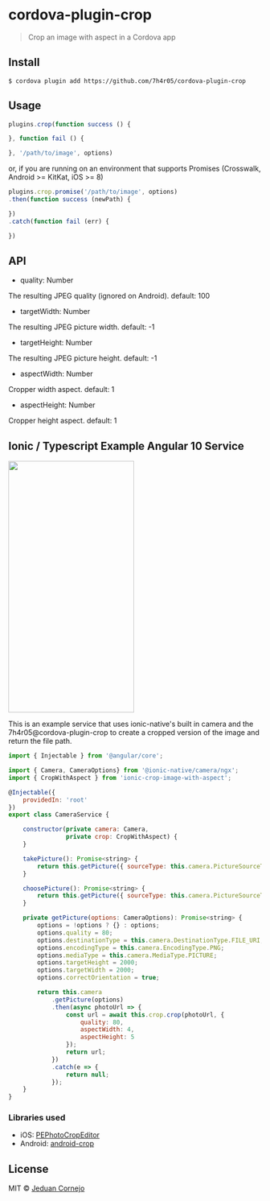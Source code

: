 # cordova-plugin-crop


> Crop an image with aspect in a Cordova app


## Install

```
$ cordova plugin add https://github.com/7h4r05/cordova-plugin-crop
```


## Usage

```js
plugins.crop(function success () {

}, function fail () {

}, '/path/to/image', options)
```

or, if you are running on an environment that supports Promises
(Crosswalk, Android >= KitKat, iOS >= 8)

```js
plugins.crop.promise('/path/to/image', options)
.then(function success (newPath) {

})
.catch(function fail (err) {

})
```

## API

 * quality: Number

The resulting JPEG quality (ignored on Android). default: 100

 * targetWidth: Number

The resulting JPEG picture width. default: -1

 * targetHeight: Number

The resulting JPEG picture height. default: -1
 
 * aspectWidth: Number

Cropper width aspect. default: 1

 * aspectHeight: Number

 Cropper height aspect. default: 1


## Ionic / Typescript Example Angular 10 Service

<img src="screenshot-example.png" width="250" height="500">

This is an example service that uses ionic-native's built in camera and the 7h4r05@cordova-plugin-crop to create a cropped version of the image and return the file path. 

```js
import { Injectable } from '@angular/core';

import { Camera, CameraOptions} from '@ionic-native/camera/ngx';
import { CropWithAspect } from 'ionic-crop-image-with-aspect';

@Injectable({
    providedIn: 'root'
})
export class CameraService {

    constructor(private camera: Camera,
                private crop: CropWithAspect) {
    }

    takePicture(): Promise<string> {
        return this.getPicture({ sourceType: this.camera.PictureSourceType.CAMERA });
    }

    choosePicture(): Promise<string> {
        return this.getPicture({ sourceType: this.camera.PictureSourceType.SAVEDPHOTOALBUM });
    }

    private getPicture(options: CameraOptions): Promise<string> {
        options = !options ? {} : options;
        options.quality = 80;
        options.destinationType = this.camera.DestinationType.FILE_URI;
        options.encodingType = this.camera.EncodingType.PNG;
        options.mediaType = this.camera.MediaType.PICTURE;
        options.targetHeight = 2000;
        options.targetWidth = 2000;
        options.correctOrientation = true;

        return this.camera
            .getPicture(options)
            .then(async photoUrl => {
                const url = await this.crop.crop(photoUrl, {
                    quality: 80,
                    aspectWidth: 4,
                    aspectHeight: 5
                });
                return url;
            })
            .catch(e => {
                return null;
            });
    }
}

```



### Libraries used

 * iOS: [PEPhotoCropEditor](https://github.com/kishikawakatsumi/PEPhotoCropEditor)
 * Android: [android-crop](https://github.com/jdamcd/android-crop)

## License

MIT © [Jeduan Cornejo](https://github.com/jeduan)
